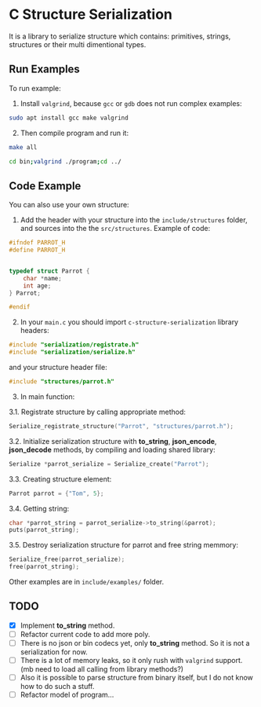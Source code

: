 # C Structure Serialization

It is a library to serialize structure which contains: primitives, strings, structures or their multi dimentional types.


## Run Examples

To run example:

1. Install `valgrind`, because `gcc` or `gdb` does not run complex examples:

```bash
sudo apt install gcc make valgrind 
```

2. Then compile program and run it:
```bash
make all

cd bin;valgrind ./program;cd ../
```


## Code Example

You can also use your own structure:

1. Add the header with your structure into the `include/structures` folder, and sources into the  the `src/structures`. Example of code:
```c
#ifndef PARROT_H
#define PARROT_H


typedef struct Parrot {
	char *name;
	int age;
} Parrot;

#endif
```

2. In your `main.c` you should import `c-structure-serialization` library headers:

```c
#include "serialization/registrate.h"
#include "serialization/serialize.h"
```

and your structure header file:
```c
#include "structures/parrot.h"
```
3. In main function:

3.1. Registrate structure by calling appropriate method:
```c
Serialize_registrate_structure("Parrot", "structures/parrot.h");
```

3.2. Initialize serialization structure with **to_string**, **json_encode**, **json_decode** methods, by compiling and loading shared library:
```c
Serialize *parrot_serialize = Serialize_create("Parrot");
```

3.3. Creating structure element:
```c
Parrot parrot = {"Tom", 5};
```

3.4. Getting string:
```c
char *parrot_string = parrot_serialize->to_string(&parrot);
puts(parrot_string);
```

3.5. Destroy serialization structure for parrot and free string memmory:
```c
Serialize_free(parrot_serialize);
free(parrot_string);
```

Other examples are in `include/examples/` folder.


## TODO
 - [x] Implement **to_string** method.
 - [ ] Refactor current code to add more poly.
 - [ ] There is no json or bin codecs yet, only **to_string** method. So it is not a serialization for now.
 - [ ] There is a lot of memory leaks, so it only rush with `valgrind` support. (mb need to load all calling from library methods?)
 - [ ] Also it is possible to parse structure from binary itself, but I do not know how to do such a stuff.
 - [ ] Refactor model of program...

